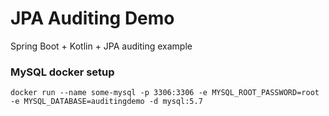 # JPA Auditing Demo
Spring Boot + Kotlin + JPA auditing example
### MySQL docker setup
`docker run --name some-mysql -p 3306:3306 -e MYSQL_ROOT_PASSWORD=root -e MYSQL_DATABASE=auditingdemo -d mysql:5.7`